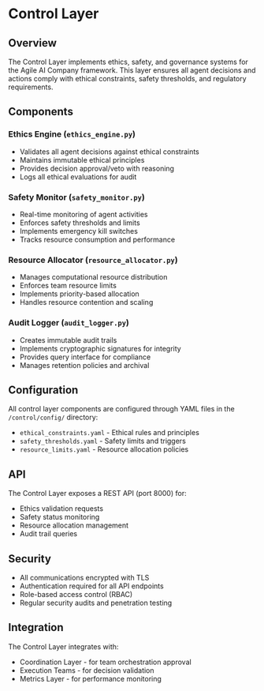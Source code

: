 # Control Layer

## Overview
The Control Layer implements ethics, safety, and governance systems for the Agile AI Company framework. This layer ensures all agent decisions and actions comply with ethical constraints, safety thresholds, and regulatory requirements.

## Components

### Ethics Engine (`ethics_engine.py`)
- Validates all agent decisions against ethical constraints
- Maintains immutable ethical principles
- Provides decision approval/veto with reasoning
- Logs all ethical evaluations for audit

### Safety Monitor (`safety_monitor.py`)
- Real-time monitoring of agent activities
- Enforces safety thresholds and limits
- Implements emergency kill switches
- Tracks resource consumption and performance

### Resource Allocator (`resource_allocator.py`)
- Manages computational resource distribution
- Enforces team resource limits
- Implements priority-based allocation
- Handles resource contention and scaling

### Audit Logger (`audit_logger.py`)
- Creates immutable audit trails
- Implements cryptographic signatures for integrity
- Provides query interface for compliance
- Manages retention policies and archival

## Configuration

All control layer components are configured through YAML files in the `/control/config/` directory:
- `ethical_constraints.yaml` - Ethical rules and principles
- `safety_thresholds.yaml` - Safety limits and triggers
- `resource_limits.yaml` - Resource allocation policies

## API

The Control Layer exposes a REST API (port 8000) for:
- Ethics validation requests
- Safety status monitoring
- Resource allocation management
- Audit trail queries

## Security

- All communications encrypted with TLS
- Authentication required for all API endpoints
- Role-based access control (RBAC)
- Regular security audits and penetration testing

## Integration

The Control Layer integrates with:
- Coordination Layer - for team orchestration approval
- Execution Teams - for decision validation
- Metrics Layer - for performance monitoring